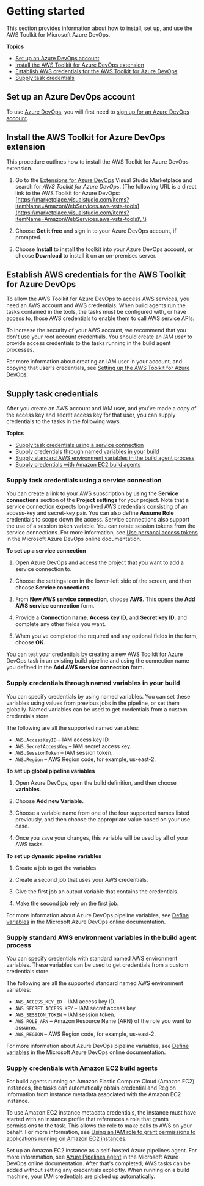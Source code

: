 # Getting started<a name="getting-started"></a>

This section provides information about how to install, set up, and use the AWS Toolkit for Microsoft Azure DevOps\.

**Topics**
+ [Set up an Azure DevOps account](#set-up-a-vsts-account)
+ [Install the AWS Toolkit for Azure DevOps extension](#install-the-aws-tools-for-vsts-extension)
+ [Establish AWS credentials for the AWS Toolkit for Azure DevOps](#set-up-aws-credentials-for-the-aws-tools-for-vsts)
+ [Supply task credentials](#supplying-task-creds-overview)

## Set up an Azure DevOps account<a name="set-up-a-vsts-account"></a>

To use [Azure DevOps](https://visualstudio.microsoft.com/team-services/), you will first need to [sign up for an Azure DevOps account](https://docs.microsoft.com/en-us/azure/devops/user-guide/sign-up-invite-teammates?view=azure-devops)\.

## Install the AWS Toolkit for Azure DevOps extension<a name="install-the-aws-tools-for-vsts-extension"></a>

This procedure outlines how to install the AWS Toolkit for Azure DevOps extension\.

1. Go to the [Extensions for Azure DevOps](https://marketplace.visualstudio.com/azuredevops) Visual Studio Marketplace and search for *AWS Toolkit for Azure DevOps*\. \(The following URL is a direct link to the AWS Toolkit for Azure DevOps: [https://marketplace.visualstudio.com/items?itemName=AmazonWebServices.aws-vsts-tools](https://marketplace.visualstudio.com/items?itemName=AmazonWebServices.aws-vsts-tools)\.\)

1. Choose **Get it free** and sign in to your Azure DevOps account, if prompted\.

1. Choose **Install** to install the toolkit into your Azure DevOps account, or choose **Download** to install it on an on\-premises server\.

## Establish AWS credentials for the AWS Toolkit for Azure DevOps<a name="set-up-aws-credentials-for-the-aws-tools-for-vsts"></a>

To allow the AWS Toolkit for Azure DevOps to access AWS services, you need an AWS account and AWS credentials\. When build agents run the tasks contained in the tools, the tasks must be configured with, or have access to, those AWS credentials to enable them to call AWS service APIs\. 

To increase the security of your AWS account, we recommend that you don't use your root account credentials\. You should create an *IAM user* to provide access credentials to the tasks running in the build agent processes\.

For more information about creating an IAM user in your account, and copying that user's credentials, see [Setting up the AWS Toolkit for Azure DevOps](setting-up.md)\.

## Supply task credentials<a name="supplying-task-creds-overview"></a>

After you create an AWS account and IAM user, and you've made a copy of the access key and secret access key for that user, you can supply credentials to the tasks in the following ways\.

**Topics**
+ [Supply task credentials using a service connection](#service-connection)
+ [Supply credentials through named variables in your build](#credentials-through-named-variables)
+ [Supply standard AWS environment variables in the build agent process](#credentials-standard-aws-env-variables)
+ [Supply credentials with Amazon EC2 build agents](#credentials-ec2-build-agents)

### Supply task credentials using a service connection<a name="service-connection"></a>

You can create a link to your AWS subscription by using the **Service connections** section of the **Project settings** for your project\. Note that a service connection expects long\-lived AWS credentials consisting of an access\-key and secret\-key pair\. You can also define **Assume Role** credentials to scope down the access\. Service connections also support the use of a session token variable\. You can rotate session tokens from the service connections\. For more information, see [Use personal access tokens](https://docs.microsoft.com/en-us/azure/devops/organizations/accounts/use-personal-access-tokens-to-authenticate) in the Microsoft Azure DevOps online documentation\.

**To set up a service connection**

1. Open Azure DevOps and access the project that you want to add a service connection to\.

1. Choose the settings icon in the lower\-left side of the screen, and then choose **Service connections**\.

1. From **New AWS service connection**, choose **AWS**\. This opens the **Add AWS service connection** form\.

1. Provide a **Connection name**, **Access key ID**, and **Secret key ID**, and complete any other fields you want\.

1. When you've completed the required and any optional fields in the form, choose **OK**\.

You can test your credentials by creating a new AWS Toolkit for Azure DevOps task in an existing build pipeline and using the connection name you defined in the **Add AWS service connection** form\.

### Supply credentials through named variables in your build<a name="credentials-through-named-variables"></a>

You can specify credentials by using named variables\. You can set these variables using values from previous jobs in the pipeline, or set them globally\. Named variables can be used to get credentials from a custom credentials store\. 

The following are all the supported named variables:
+ `AWS.AccessKeyID` – IAM access key ID\.
+ `AWS.SecretAccessKey` – IAM secret access key\.
+ `AWS.SessionToken` – IAM session token\.
+ `AWS.Region` – AWS Region code, for example, us\-east\-2\.

**To set up global pipeline variables**

1. Open Azure DevOps, open the build definition, and then choose **variables**\.

1. Choose **Add new Variable**\.

1. Choose a variable name from one of the four supported names listed previously, and then choose the appropriate value based on your use case\.

1. Once you save your changes, this variable will be used by all of your AWS tasks\.

**To set up dynamic pipeline variables**

1. Create a job to get the variables\.

1. Create a second job that uses your AWS credentials\.

1. Give the first job an output variable that contains the credentials\.

1. Make the second job rely on the first job\.

For more information about Azure DevOps pipeline variables, see [Define variables](https://docs.microsoft.com/en-us/azure/devops/pipelines/process/variables) in the Microsoft Azure DevOps online documentation\.

### Supply standard AWS environment variables in the build agent process<a name="credentials-standard-aws-env-variables"></a>

You can specify credentials with standard named AWS environment variables\. These variables can be used to get credentials from a custom credentials store\. 

The following are all the supported standard named AWS environment variables:
+ `AWS_ACCESS_KEY_ID` – IAM access key ID\.
+ `AWS_SECRET_ACCESS_KEY` – IAM secret access key\.
+ `AWS_SESSION_TOKEN` – IAM session token\.
+ `AWS_ROLE_ARN` – Amazon Resource Name \(ARN\) of the role you want to assume\.
+ `AWS_REGION` – AWS Region code, for example, us\-east\-2\.

For more information about Azure DevOps pipeline variables, see [Define variables](https://docs.microsoft.com/en-us/azure/devops/pipelines/process/variables) in the Microsoft Azure DevOps online documentation\.

### Supply credentials with Amazon EC2 build agents<a name="credentials-ec2-build-agents"></a>

For build agents running on Amazon Elastic Compute Cloud \(Amazon EC2\) instances, the tasks can automatically obtain credential and Region information from instance metadata associated with the Amazon EC2 instance\. 

To use Amazon EC2 instance metadata credentials, the instance must have started with an instance profile that references a role that grants permissions to the task\. This allows the role to make calls to AWS on your behalf\. For more information, see [Using an IAM role to grant permissions to applications running on Amazon EC2 instances](https://docs.aws.amazon.com/IAM/latest/UserGuide/id_roles_use_switch-role-ec2.html)\.

Set up an Amazon EC2 instance as a self\-hosted Azure pipelines agent\. For more infornmation, see [Azure Pipelines agent](https://docs.microsoft.com/en-us/azure/devops/pipelines/agents/agents) in the Microsoft Azure DevOps online documentation\. After that's completed, AWS tasks can be added without setting any credentials explicitly\. When running on a build machine, your IAM credentials are picked up automatically\.